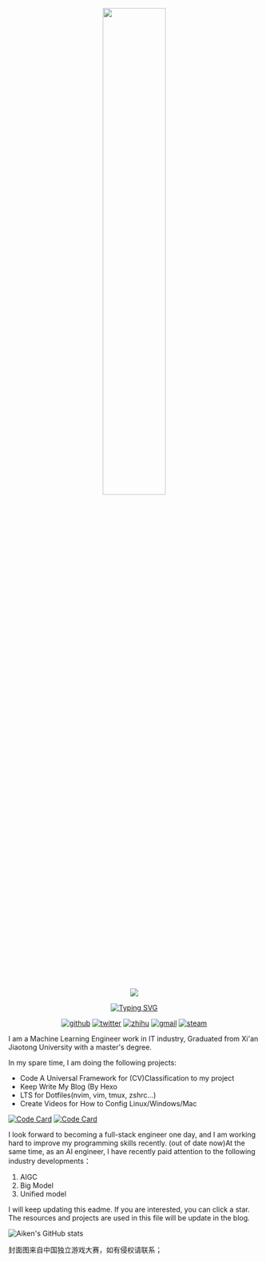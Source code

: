 
<p align="center">
  <img src="https://picture-bed-001-1310572365.cos.ap-guangzhou.myqcloud.com/mac/banner.png" width=50%>
</p>

<p align="center">
  <a href="https://aikenh.cn">
  <img src="https://picture-bed-001-1310572365.cos.ap-guangzhou.myqcloud.com/mac/167428059648793.png">
</p>

<p align="center">
  <a href="https://git.io/typing-svg"><img src="https://readme-typing-svg.demolab.com?font=Hack&pause=1000&color=F76A53&background=7AFF5B00&center=true&width=480&lines=Stay+hungry+and+keep+learning;Strive+to+become+a+full-stack+engineer" alt="Typing SVG" /></a>
</p>

<p align="center">
  <a href="https://aikenh.cn"><img alt="github" title="AikenD" src="https://custom-icon-badges.demolab.com/badge/-aiken%20blog-palegreen?style=for-the-badge&logo=package&logoColor=black"></a>
  <a href="https://twitter.com/aiken_h97"><img alt="twitter" title="Twitter" src="https://custom-icon-badges.demolab.com/badge/-twitter%20aikenh97-plum?style=for-the-badge&logo=package&logoColor=black"></a>
  <a href="https://www.zhihu.com/people/Aiken-h"><img alt="zhihu" title="Zhihu" src="https://custom-icon-badges.demolab.com/badge/-zhihu%20Aikenh-gold?style=for-the-badge&logo=package&logoColor=black"></a>
  <a href="https://h.aiken.970@gmail.com"><img alt="gmail" title="Gmail" src="https://custom-icon-badges.demolab.com/badge/-h.aiken.970@gmail-teal?style=for-the-badge&logo=package&logoColor=black"></a>
  <a href="https://steamcommunity.com/id/AikenH/"><img alt="steam" title="steam" src="https://custom-icon-badges.demolab.com/badge/-Steam-blue?style=for-the-badge&logo=package&logoColor=black"></a>  
</p>


I am a Machine Learning Engineer work in IT industry, Graduated from Xi'an Jiaotong University with a master's degree. 

In my spare time, I am doing the following projects:

- Code A Universal Framework for (CV)Classification to my project
- Keep Write My Blog (By Hexo
- LTS for Dotfiles(nvim, vim, tmux, zshrc...)
- Create Videos for How to Config Linux/Windows/Mac

[![Code Card](https://github-readme-stats.vercel.app/api/pin/?username=AikenH&repo=Aikens_programming_notes&count_private=true)](https://github.com/anuraghazra/github-readme-stats)  [![Code Card](https://github-readme-stats.vercel.app/api/pin/?username=AikenH&repo=configs_scripts&count_private=true)](https://github.com/anuraghazra/github-readme-stats)  

I look forward to becoming a full-stack engineer one day, and I am working hard to improve my programming skills recently.
(out of date now)At the same time, as an AI engineer, I have recently paid attention to the following industry developments：

1. AIGC
2. Big Model
3. Unified model

I will keep updating this eadme. If you are interested, you can click a star. The resources and projects are used in this file will be update in the blog.

![Aiken's GitHub stats](https://github-readme-stats.vercel.app/api?username=AikenH&show_icons=true&count_private=true)  

封面图来自中国独立游戏大赛，如有侵权请联系；
